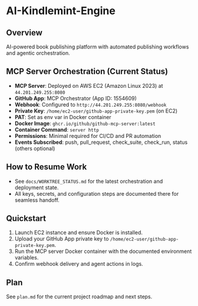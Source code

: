 # AI-Kindlemint-Engine

## Overview
AI-powered book publishing platform with automated publishing workflows and agentic orchestration.

## MCP Server Orchestration (Current Status)
- **MCP Server**: Deployed on AWS EC2 (Amazon Linux 2023) at `44.201.249.255:8080`
- **GitHub App**: MCP Orchestrator (App ID: 1554609)
- **Webhook**: Configured to `http://44.201.249.255:8080/webhook`
- **Private Key**: `/home/ec2-user/github-app-private-key.pem` (on EC2)
- **PAT**: Set as env var in Docker container
- **Docker Image**: `ghcr.io/github/github-mcp-server:latest`
- **Container Command**: `server http`
- **Permissions**: Minimal required for CI/CD and PR automation
- **Events Subscribed**: push, pull_request, check_suite, check_run, status (others optional)

## How to Resume Work
- See `docs/WORKTREE_STATUS.md` for the latest orchestration and deployment state.
- All keys, secrets, and configuration steps are documented there for seamless handoff.

## Quickstart
1. Launch EC2 instance and ensure Docker is installed.
2. Upload your GitHub App private key to `/home/ec2-user/github-app-private-key.pem`.
3. Run the MCP server Docker container with the documented environment variables.
4. Confirm webhook delivery and agent actions in logs.

## Plan
See `plan.md` for the current project roadmap and next steps.